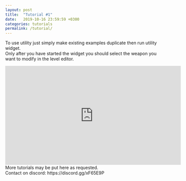 ```yaml
---
layout: post
title:  "Tutorial #1"
date:   2019-10-16 23:59:59 +0300
categories: tutorials
permalink: /tutorial/
---
```

To use utility just simply make existing examples duplicate then run utility widget.<br>
Only after you have started the widget you should select the weapon you want to modify in the level editor.<br>

<iframe width="560" height="315" src="https://www.youtube.com/embed/4cTF2_rcwKA" frameborder="0" allow="accelerometer; autoplay; encrypted-media; gyroscope; picture-in-picture" allowfullscreen></iframe>
<br>
More tutorials may be put here as requested.<br>
Contact on discord: https://discord.gg/xF65E9P
